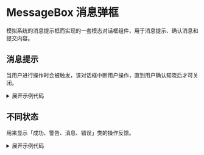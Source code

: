 
<script setup>
import Basic from './component/Basic.vue'
import DiffType from './component/DiffType.vue'
</script>

# MessageBox 消息弹框

模拟系统的消息提示框而实现的一套模态对话框组件，用于消息提示、确认消息和提交内容。

## 消息提示

当用户进行操作时会被触发，该对话框中断用户操作，直到用户确认知晓后才可关闭。

<div class="example">
 <Basic/>
</div>

<details>
<summary>展开示例代码</summary>

```vue
<template>
  <div>
    <y-button>default</y-button>
    <y-button type="primary">primary</y-button>
    <y-button type="success">success</y-button>
    <y-button type="warning">warning</y-button>
    <y-button type="danger">error</y-button>
    <y-button type="info">info</y-button>
  </div>
</template>
<script lang="ts" setup>
import { YButton } from "y-ui";
</script>
```

</details>


## 不同状态

用来显示「成功、警告、消息、错误」类的操作反馈。

<div class="example">
 <DiffType/>
</div>

<details>
<summary>展开示例代码</summary>

```vue
<template>
  <div>
    <y-button>default</y-button>
    <y-button type="primary">primary</y-button>
    <y-button type="success">success</y-button>
    <y-button type="warning">warning</y-button>
    <y-button type="danger">error</y-button>
    <y-button type="info">info</y-button>
  </div>
</template>
<script lang="ts" setup>
import { YButton } from "y-ui";
</script>
```

</details>
